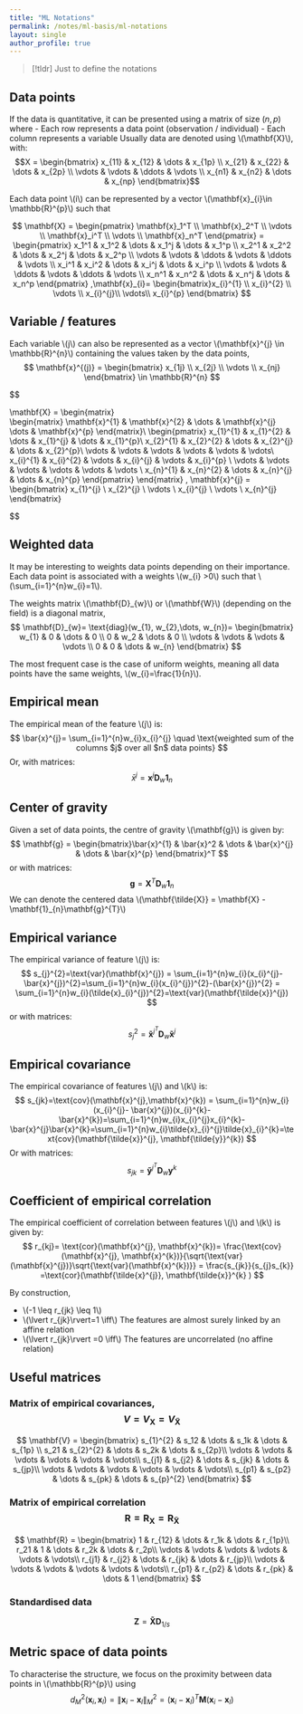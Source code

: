 ```yaml
---
title: "ML Notations"
permalink: /notes/ml-basis/ml-notations
layout: single
author_profile: true
---
```



> [!tldr] 
> Just to define the notations


## Data points
If the data is quantitative, it can be presented using a matrix of size $(n, p)$ where
	- Each row represents a data point (observation / individual)
	- Each column represents a variable
Usually data are denoted using \\(\mathbf{X}\\), with:
$$X = \begin{bmatrix} 
    x_{11} & x_{12} & \dots & x_{1p} \\
    x_{21} & x_{22} & \dots & x_{2p} \\
    \vdots & \vdots & \ddots & \vdots \\
    x_{n1} & x_{n2} & \dots & x_{np} 
\end{bmatrix}$$

Each data point \\(i\\) can be represented by a vector \\(\mathbf{x}_{i}\in \mathbb{R}^{p}\\) such that

$$
\mathbf{X} = \begin{pmatrix} 
\mathbf{x}_1^T \\
\mathbf{x}_2^T \\
\vdots \\
\mathbf{x}_i^T \\
\vdots \\
\mathbf{x}_n^T 
\end{pmatrix} = 
\begin{pmatrix}
    x_1^1 & x_1^2 & \dots & x_1^j & \dots & x_1^p \\
    x_2^1 & x_2^2 & \dots & x_2^j & \dots & x_2^p \\
    \vdots & \vdots & \ddots & \vdots & \ddots & \vdots \\
    x_i^1 & x_i^2 & \dots & x_i^j & \dots & x_i^p \\
    \vdots & \vdots & \ddots & \vdots & \ddots & \vdots \\
    x_n^1 & x_n^2 & \dots & x_n^j & \dots & x_n^p 
\end{pmatrix}
,\mathbf{x}_{i}= \begin{bmatrix}x_{i}^{1} \\ x_{i}^{2} \\ \vdots \\ x_{i}^{j}\\ \vdots\\ x_{i}^{p} \end{bmatrix}
$$

## Variable / features

Each variable \\(j\\) can also be represented as a vector \\(\mathbf{x}^{j} \in \mathbb{R}^{n}\\) containing the values taken by the data points,
$$
\mathbf{x}^{(j)} = \begin{bmatrix} x_{1j} \\ x_{2j} \\ \vdots \\ x_{nj} \end{bmatrix} \in \mathbb{R}^{n}
$$

$$




\mathbf{X} = 
\begin{matrix}  
  \begin{matrix} \mathbf{x}^{1} & \mathbf{x}^{2}  & \dots &  \mathbf{x}^{j} \dots  & \mathbf{x}^{p} \end{matrix}\\
  \begin{pmatrix}
  x_{1}^{1} & x_{1}^{2} & \dots & x_{1}^{j} & \dots  & x_{1}^{p}\\
  x_{2}^{1} & x_{2}^{2} & \dots & x_{2}^{j} & \dots & x_{2}^{p}\\
  \vdots & \vdots & \vdots & \vdots & \vdots & \vdots\\
  x_{i}^{1} & x_{i}^{2} & \vdots  & x_{i}^{j} & \vdots & x_{i}^{p} \\ 
  \vdots & \vdots & \vdots & \vdots & \vdots & \vdots \\ 
  x_{n}^{1} & x_{n}^{2}  & \dots  & x_{n}^{j}  &  \dots & x_{n}^{p}
  \end{pmatrix}
 \end{matrix}
, \mathbf{x}^{j} = \begin{bmatrix} 
  x_{1}^{j} \\ x_{2}^{j} \\ \vdots  \\ x_{i}^{j} \\ \vdots  \\ x_{n}^{j}
\end{bmatrix}





$$

## Weighted data

It may be interesting to weights data points depending on their importance. Each data point is associated with a weights \\(w_{i} >0\\) such that \\(\sum_{i=1}^{n}w_{i}=1\\).

The weights matrix \\(\mathbf{D}_{w}\\) or \\(\mathbf{W}\\) (depending on the field) is a diagonal matrix,
$$
\mathbf{D}_{w}= \text{diag}(w_{1}, w_{2},\dots, w_{n})= \begin{bmatrix}
w_{1} & 0 & \dots & 0 \\ 
0 & w_2 & \dots & 0 \\ 
\vdots & \vdots & \vdots & \vdots \\ 
0 & 0 & \dots & w_{n}
\end{bmatrix}
$$

The most frequent case is the case of uniform weights, meaning all data points have the same weights, \\(w_{i}=\frac{1}{n}\\).

## Empirical mean

The empirical mean of the feature \\(j\\) is:
$$
\bar{x}^{j}= \sum_{i=1}^{n}w_{i}x_{i}^{j} \quad \text{weighted sum of the columns $j$ over all $n$ data points}
$$
Or, with matrices:
$$
\bar{x}^{j}= \mathbf{x}^{j}\mathbf{D}_{w}\mathbf{1}_{n}
$$

## Center of gravity

Given a set of data points, the centre of gravity \\(\mathbf{g}\\) is given by:
$$
\mathbf{g} = \begin{bmatrix}\bar{x}^{1} & \bar{x}^2 & \dots & \bar{x}^{j} & \dots & \bar{x}^{p} \end{bmatrix}^T
$$
or with matrices:
$$
\mathbf{g} = \mathbf{X}^{T}\mathbf{D}_{w}\mathbf{1}_{n}
$$
We can denote the centered data \\(\mathbf{\tilde{X}} = \mathbf{X} - \mathbf{1}_{n}\mathbf{g}^{T}\\)

## Empirical variance

The empirical variance of feature \\(j\\) is:
$$
s_{j}^{2}=\text{var}(\mathbf{x}^{j}) = \sum_{i=1}^{n}w_{i}(x_{i}^{j}-\bar{x}^{j})^{2}=\sum_{i=1}^{n}w_{i}(x_{i}^{j})^{2}-(\bar{x}^{j})^{2} = \sum_{i=1}^{n}w_{i}(\tilde{x}_{i}^{j})^{2}=\text{var}(\mathbf{\tilde{x}}^{j})
$$
or with matrices:
$$
s_{j}^{2}= \mathbf{\tilde{x}}^{j^T}\mathbf{D}_{w}\mathbf{\tilde{x}}^{j}
$$

## Empirical covariance

The empirical covariance of features \\(j\\) and \\(k\\) is:
$$
s_{jk}=\text{cov}(\mathbf{x}^{j},\mathbf{x}^{k}) = \sum_{i=1}^{n}w_{i}(x_{i}^{j}- \bar{x}^{j})(x_{i}^{k}-\bar{x}^{k})=\sum_{i=1}^{n}w_{i}x_{i}^{j}x_{i}^{k}-\bar{x}^{j}\bar{x}^{k}=\sum_{i=1}^{n}w_{i}\tilde{x}_{i}^{j}\tilde{x}_{i}^{k}=\text{cov}(\mathbf{\tilde{x}}^{j}, \mathbf{\tilde{y}}^{k})
$$
Or with matrices:
$$
s_{jk}= \mathbf{\tilde{y}}^{j^{T}}\mathbf{D}_{w}\mathbf{y}^{k}
$$

## Coefficient of empirical correlation

The empirical coefficient of correlation between features \\(j\\) and \\(k\\) is given by:
$$
r_{kj}= \text{cor}(\mathbf{x}^{j}, \mathbf{x}^{k})= \frac{\text{cov}(\mathbf{x}^{j}, \mathbf{x}^{k})}{\sqrt{\text{var}(\mathbf{x}^{j})}\sqrt{\text{var}(\mathbf{x}^{k})}} = \frac{s_{jk}}{s_{j}s_{k}} =\text{cor}(\mathbf{\tilde{x}^{j}}, \mathbf{\tilde{x}}^{k} )
$$

By construction,
* \\(-1 \leq r_{jk} \leq 1\\)
* \\(\lvert r_{jk}\rvert=1 \iff\\) The features are almost surely linked by an affine relation
* \\(\lvert r_{jk}\rvert =0 \iff\\) The features are uncorrelated (no affine relation)

## Useful matrices

### Matrix of empirical covariances, $$V= V_{\mathbf{X}} = V_{\mathbf{\tilde{X}}}$$

$$
\mathbf{V} = \begin{bmatrix}
s_{1}^{2} & s_12 & \dots & s_1k & \dots & s_{1p} \\
s_21 & s_{2}^{2} & \dots & s_2k & \dots & s_{2p}\\
\vdots & \vdots & \vdots & \vdots & \vdots & \vdots\\
s_{j1} & s_{j2} & \dots & s_{jk} & \dots & s_{jp}\\
\vdots & \vdots & \vdots & \vdots & \vdots & \vdots\\
s_{p1} & s_{p2} & \dots & s_{pk} & \dots & s_{p}^{2}
\end{bmatrix}
$$

### Matrix of empirical correlation $$\mathbf{R} = \mathbf{R}_{\mathbf{X}} = \mathbf{R}_{\mathbf{\tilde{X}}}$$

$$
\mathbf{R} = \begin{bmatrix}
1 & r_{12} & \dots & r_1k & \dots & r_{1p}\\
r_21 & 1 & \dots & r_2k & \dots & r_2p\\
\vdots & \vdots & \vdots & \vdots & \vdots & \vdots\\
r_{j1} & r_{j2} & \dots & r_{jk} & \dots & r_{jp}\\
\vdots & \vdots & \vdots & \vdots & \vdots & \vdots\\
r_{p1} & r_{p2} & \dots & r_{pk} & \dots  & 1
\end{bmatrix}
$$

### Standardised data

$$\mathbf{Z} = \mathbf{\tilde{X}}\mathbf{D}_{1/s}$$

## Metric space of data points

To characterise the structure, we focus on the proximity between data points in \\(\mathbb{R}^{p}\\) using 
$$
d_{M}^{2}(\mathbf{x}_{i}, \mathbf{x}_{l}) = \lVert \mathbf{x}_{i}- \mathbf{x}_{l}\lVert_{M}^{2}=(\mathbf{x}_{i}- \mathbf{x}_{l})^{T}\mathbf{M} (\mathbf{x}_{i}- \mathbf{x}_{l})
$$